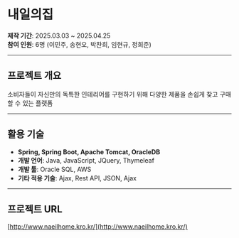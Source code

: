 # 내일의집

**제작 기간**: 2025.03.03 ~ 2025.04.25  
**참여 인원**: 6명 (이민주, 송현오, 박찬희, 임현규, 정희준)

---

## 프로젝트 개요

소비자들이 자신만의 독특한 인테리어를 구현하기 위해 다양한 제품을 손쉽게 찾고 구매할 수 있는 플랫폼

---

## 활용 기술
- **Spring, Spring Boot, Apache Tomcat, OracleDB**
- **개발 언어**: Java, JavaScript, JQuery, Thymeleaf
- **개발 툴**: Oracle SQL, AWS
- **기타 적용 기술**: Ajax, Rest API, JSON, Ajax

---

## 프로젝트 URL
[http://www.naeilhome.kro.kr/](http://www.naeilhome.kro.kr/)

